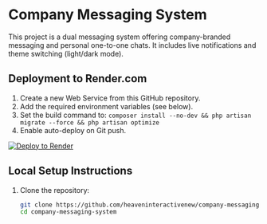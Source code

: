 # Company Messaging System

This project is a dual messaging system offering company-branded messaging and personal one-to-one chats. It includes live notifications and theme switching (light/dark mode).

## Deployment to Render.com
1. Create a new Web Service from this GitHub repository.
2. Add the required environment variables (see below).
3. Set the build command to: `composer install --no-dev && php artisan migrate --force && php artisan optimize`
4. Enable auto-deploy on Git push.

[![Deploy to Render](https://render.com/images/deploy-to-render-button.svg)](https://render.com/deploy)

## Local Setup Instructions

1. Clone the repository:
   ```bash
   git clone https://github.com/heaveninteractivenew/company-messaging-system.git
   cd company-messaging-system
